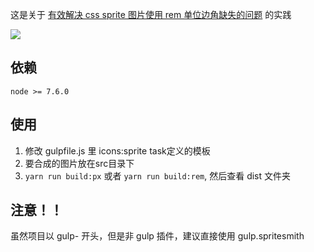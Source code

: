 这是关于 [有效解决 css sprite 图片使用 rem 单位边角缺失的问题](http://think2011.net/2017/03/31/css-sprite/) 的实践

![](http://think2011.qiniudn.com/gulp-icons-demo.gif)

## 依赖
    node >= 7.6.0

## 使用
 1. 修改 gulpfile.js 里 icons:sprite task定义的模板
 2. 要合成的图片放在src目录下
 3. `yarn run build:px` 或者 `yarn run build:rem`, 然后查看 dist 文件夹


## 注意！！
虽然项目以 gulp- 开头，但是非 gulp 插件，建议直接使用 gulp.spritesmith
